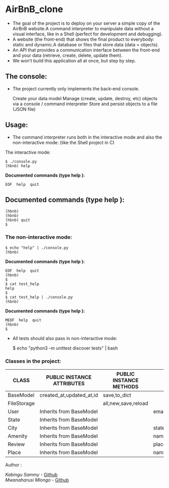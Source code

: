 # AirBnB_clone


- The goal of the project is to deploy on your server a simple copy of the AirBnB website.A command interpreter to manipulate data without a visual interface, like in a Shell (perfect for development and debugging).
- A website (the front-end) that shows the final product to everybody: static and dynamic.A database or files that store data (data = objects).
- An API that provides a communication interface between the front-end and your data (retrieve, create, delete, update them).
- We won’t build this application all at once, but step by step.
</div>

## The console:

- The project currently only implements the back-end console.

    Create your data model
    Manage (create, update, destroy, etc) objects via a console / command interpreter
    Store and persist objects to a file (JSON file)

## Usage:

- The command interpreter runs both in the interactive mode  and also  the non-interactive mode: (like the Shell project in C)

The interactive mode:

    $ ./console.py
    (hbnb) help


**Documented commands (type help <topic>):**


    EOF  help  quit

## Documented commands (type help <topic>):

    (hbnb) 
    (hbnb) 
    (hbnb) quit
    $


### The non-interactive mode:

    $ echo "help" | ./console.py
    (hbnb)

**Documented commands (type help <topic>):**

    EOF  help  quit
    (hbnb) 
    $
    $ cat test_help
    help
    $
    $ cat test_help | ./console.py
    (hbnb)

**Documented commands (type help <topic>):**

    MEOF  help  quit
    (hbnb) 
    $

- All tests should also pass in non-interactive mode: 

    $ echo "python3 -m unittest discover tests" | bash

### Classes in the project:

| CLASS          | PUBLIC INSTANCE ATTRIBUTES | PUBLIC INSTANCE METHODS |PUBLIC CLASS ATTRIBUTES | PRIVATE CLASS ATTRIBUTES |
| ---------------| -------------------------- | ----------------------- |----------------------- | -----------------------  |
| BaseModel      | created_at,updated_at,id   | save,to_dict            |                        |                          |
| FileStorage    |                            | all,new,save,reload     |                        | objects                  |
| User           | Inherits from BaseModel    |               |email,password,first_namelast_name|                          |
| State          | Inherits from BaseModel    |                         |                        |                          | 
| City           | Inherits from BaseModel    |                         | state_id               |                          |
| Amenity        | Inherits from BaseModel    |                         | name                   |                          |
| Review         | Inherits from BaseModel    |                         | place_id,user_id,text  |                          |
| Place          | Inherits from BaseModel    |                         |name,description,number_rooms,number_bathrooms,max_guest,price_by_night,latitude,longitude,amenity_ids |


Author :

*Kabingu Sammy* - [Github](https://github.com/kabingusam)
<br>
*Mwanaharusi Mlongo* - [Github](https://github.com/mwanaharusi40)  
